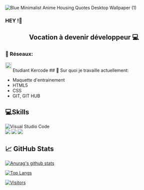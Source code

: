 


![Blue Minimalist Anime Housing Quotes Desktop Wallpaper (1)](https://user-images.githubusercontent.com/107175527/177515064-06a3f1b7-a0c6-422b-a5a8-c6eccb680604.png)

### HEY !👋



<h2 align="center">
Vocation à devenir développeur 💻
</h2> 


### 🤝 Réseaux:

<a href="https://www.linkedin.com/in/renotewen/"><img align="left" src="https://raw.githubusercontent.com/yushi1007/yushi1007/main/images/linkedin.svg" alt="Yu Shi | LinkedIn" width="21px"/></a>

</br>
Etudiant Kercode
## 🔭 Sur quoi je travaille actuellement:

- Maquette d'entrainement
- HTML5
- CSS
- GIT, GIT HUB


## 💻Skills

![Visual Studio Code](https://img.shields.io/badge/Visual%20Studio%20Code-0078d7.svg?style=for-the-badge&logo=visual-studio-code&logoColor=white)
</br>
![](https://img.shields.io/badge/Code-HTML5-informational?style=flat&logo=HTML5&color=E34F26)
![](https://img.shields.io/badge/Style-CSS3-informational?style=flat&logo=CSS3&color=1572B6)
![](https://img.shields.io/badge/Tools-GitHub-informational?style=flat&logo=GitHub&color=181717)
</br>

## 📈 GitHub Stats 

[![Anurag's github stats](https://github-readme-stats.vercel.app/api?username=Pazy0g)](https://github.com/Pazy0g)

[![Top Langs](https://github-readme-stats.vercel.app/api/top-langs/?username=Pazy0g&layout=compact)](https://github.com/Pazy0g)

[![Visitors](https://visitor-badge.glitch.me/badge?page_id=Pazy0g.Pazy0g)]()



